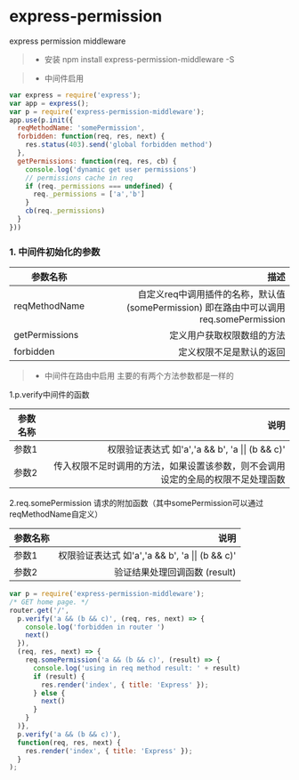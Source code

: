 # express-permission
express permission middleware
> * 安装
npm install express-permission-middleware -S

> * 中间件启用
```js
var express = require('express');
var app = express();
var p = require('express-permission-middleware');
app.use(p.init({
  reqMethodName: 'somePermission',
  forbidden: function(req, res, next) {
    res.status(403).send('global forbidden method')
  },
  getPermissions: function(req, res, cb) {
    console.log('dynamic get user permissions')
    // permissions cache in req
    if (req._permissions === undefined) {
      req._permissions = ['a','b']
    }
    cb(req._permissions)
  }
}))
```
### 1. 中间件初始化的参数
| 参数名称        | 描述   | 
| --------   | -----:  | 
| reqMethodName     | 自定义req中调用插件的名称，默认值(somePermission) 即在路由中可以调用req.somePermission|   
| getPermissions        |   定义用户获取权限数组的方法   |  
| forbidden        |    定义权限不足是默认的返回    | 


> * 中间件在路由中启用
主要的有两个方法参数都是一样的

1.p.verify中间件的函数 

| 参数名称        | 说明   | 
| --------   | -----:  | 
| 参数1     | 权限验证表达式 如'a','a && b', 'a \|\| (b && c)'|   
| 参数2        |   传入权限不足时调用的方法，如果设置该参数，则不会调用设定的全局的权限不足处理函数   |  

2.req.somePermission 请求的附加函数（其中somePermission可以通过reqMethodName自定义）

| 参数名称        | 说明   | 
| --------   | -----:  | 
| 参数1     | 权限验证表达式 如'a','a && b', 'a \|\| (b && c)'|  
| 参数2        |   验证结果处理回调函数 (result)   |
```js
var p = require('express-permission-middleware');
/* GET home page. */
router.get('/', 
  p.verify('a && (b && c)', (req, res, next) => {
    console.log('forbidden in router ')
    next()
  }),
  (req, res, next) => { 
    req.somePermission('a && (b && c)', (result) => {
      console.log('using in req method result: ' + result)
      if (result) {
        res.render('index', { title: 'Express' });
      } else {
        next()
      }
    }
  )},
  p.verify('a && (b && c)'),
  function(req, res, next) {
    res.render('index', { title: 'Express' });
  }
);
```
